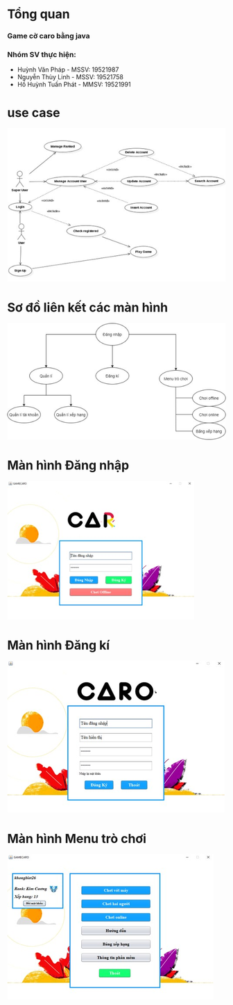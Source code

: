 # Tổng quan
### Game cờ caro bằng java 
### Nhóm SV thực hiện:
 + Huỳnh Văn Pháp - MSSV: 19521987
 + Nguyễn Thùy Linh - MSSV: 19521758
 + Hồ Huỳnh Tuấn Phát - MMSV: 19521991
# use case
![](./database/usecase.jpg)
# Sơ đồ liên kết các màn hình
![](./database/lk.jpg)
# Màn hình Đăng nhập
![](./database/dn.jpg)
#	Màn hình Đăng kí
![](./database/dk.jpg)
# Màn hình Menu trò chơi
![](./database/menu.jpg)
